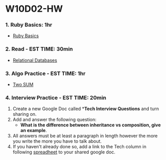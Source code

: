 # W10D02-HW

### 1. Ruby Basics: 1hr
- [Ruby Basics](https://git.generalassemb.ly/SEIR-526/ruby_basics_hw)

### 2. Read - EST TIME: 30min
- [Relational Databases](https://www.smartsheet.com/relational-database)

### 3. Algo Practice - EST TIME: 1hr
- [Two SUM](./ALGO.MD)

### 4.  Interview Practice - EST TIME: 20min
1. Create a new Google Doc called ***Tech Interview Questions** and turn sharing on.
2. Add and answer the following question: 
   - **What is the difference between inheritance vs composition, give an example**.
3. All answers must be at least a paragraph in length however the more you write the more you have to talk about.
4. If you haven't already done so, add a link to the Tech column in following [spreadheet](https://docs.google.com/spreadsheets/d/1S9-poFULhpext3xjNmuU1g-raZGKkFrODEACrIRFLi0/edit#gid=0) to your shared google doc.
